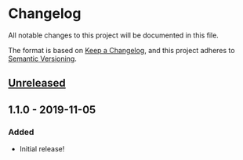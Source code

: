 # Changelog

All notable changes to this project will be documented in this file.

The format is based on [Keep a Changelog](https://keepachangelog.com/en/1.0.0/),
and this project adheres to [Semantic Versioning](https://semver.org/spec/v2.0.0.html).

## [Unreleased]

## 1.1.0 - 2019-11-05

### Added

- Initial release!

[unreleased]: https://github.com/fork/vue-mousetrap/compare/v1.1.0...HEAD
